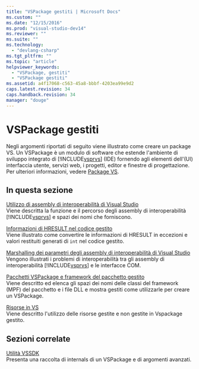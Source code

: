 ```yaml
---
title: "VSPackage gestiti | Microsoft Docs"
ms.custom: ""
ms.date: "12/15/2016"
ms.prod: "visual-studio-dev14"
ms.reviewer: ""
ms.suite: ""
ms.technology: 
  - "devlang-csharp"
ms.tgt_pltfrm: ""
ms.topic: "article"
helpviewer_keywords: 
  - "VSPackage, gestiti"
  - "VSPackage gestiti"
ms.assetid: a4f17068-c563-45a8-bbbf-4203ea99e9d2
caps.latest.revision: 34
caps.handback.revision: 34
manager: "douge"
---
```

# VSPackage gestiti
Negli argomenti riportati di seguito viene illustrato come creare un package VS.  Un VSPackage è un modulo di software che estende l'ambiente di sviluppo integrato di [!INCLUDE[vsprvs](../code-quality/includes/vsprvs_md.md)] \(IDE\) fornendo agli elementi dell'\(UI\) interfaccia utente, servizi web, i progetti, editor e finestre di progettazione.  Per ulteriori informazioni, vedere [Package VS](../extensibility/internals/vspackages.md).  
  
## In questa sezione  
 [Utilizzo di assembly di interoperabilità di Visual Studio](../extensibility/internals/using-visual-studio-interop-assemblies.md)  
 Viene descritta la funzione e il percorso degli assembly di interoperabilità [!INCLUDE[vsprvs](../code-quality/includes/vsprvs_md.md)] e spazi dei nomi che forniscono.  
  
 [Informazioni di HRESULT nel codice gestito](../misc/hresult-information-in-managed-code.md)  
 Viene illustrato come convertire le informazioni di HRESULT in eccezioni e valori restituiti generati di `int` nel codice gestito.  
  
 [Marshalling dei parametri degli assembly di interoperabilità di Visual Studio](/visual-cpp/misc/visual-studio-interop-assembly-parameter-marshaling)  
 Vengono illustrati i problemi di interoperabilità tra gli assembly di interoperabilità [!INCLUDE[vsprvs](../code-quality/includes/vsprvs_md.md)] e le interfacce COM.  
  
 [Pacchetti VSPackage e framework del pacchetto gestito](/visual-cpp/misc/vspackages-and-the-managed-package-framework)  
 Viene descritto ed elenca gli spazi dei nomi delle classi del framework \(MPF\) del pacchetto e i file DLL e mostra gestiti come utilizzarle per creare un VSPackage.  
  
 [Risorse in VS](../extensibility/internals/resources-in-vspackages.md)  
 Viene descritto l'utilizzo delle risorse gestite e non gestite in Vspackage gestito.  
  
## Sezioni correlate  
 [Utilità VSSDK](../extensibility/internals/vssdk-utilities.md)  
 Presenta una raccolta di internals di un VSPackage e di argomenti avanzati.